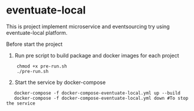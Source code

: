 # eventuate-local
This is project implement microservice and eventsourcing try using eventuate-local platform.

Before start the project
1. Run pre script to build package and docker images for each project

``` shellscript
    chmod +x pre-run.sh
    ./pre-run.sh
```

2. Start the service by docker-compose

 ```shellscript
    docker-compose -f docker-compose-eventuate-local.yml up --build
    docker-compose -f docker-compose-eventuate-local.yml down #To stop the service
 ```
